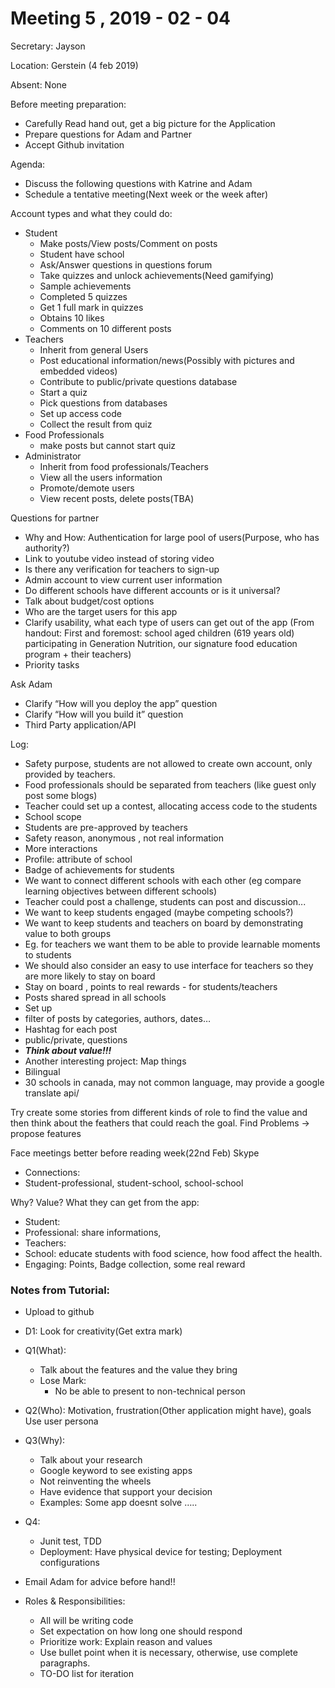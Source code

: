 # Meeting 5 , 2019 - 02 - 04

Secretary: Jayson

Location: Gerstein (4 feb 2019)

Absent: None

Before meeting preparation:
* Carefully Read hand out, get a big picture for the Application
* Prepare questions for Adam and Partner
* Accept Github invitation

Agenda:
* Discuss the following questions with Katrine and Adam
* Schedule a tentative meeting(Next week or the week after)

Account types and what they could do:
* Student 
    * Make posts/View posts/Comment on posts
    * Student have school
    * Ask/Answer questions in questions forum
    * Take quizzes and unlock achievements(Need gamifying)
    * Sample achievements
    * Completed 5 quizzes
    * Get 1 full mark in quizzes
    * Obtains 10 likes
    * Comments on 10 different posts
* Teachers
    * Inherit from general Users
    * Post educational information/news(Possibly with pictures and embedded videos)  
    * Contribute to public/private questions database
    * Start a quiz
    * Pick questions from databases
    * Set up access code
    * Collect the result from quiz
* Food Professionals
    * make posts but cannot start quiz
* Administrator
    * Inherit from food professionals/Teachers
    * View all the users information
    * Promote/demote users
    * View recent posts, delete posts(TBA)

Questions for partner
* Why and How: Authentication for large pool of users(Purpose, who has authority?)
* Link to youtube video instead of storing video
* Is there any verification for teachers to sign-up
* Admin account to view current user information
* Do different schools have different accounts or is it universal?
* Talk about budget/cost options
* Who are the target users for this app
* Clarify usability, what each type of users can get out of the app (From handout: First and foremost: school ­aged children (6­19 years old) participating in Generation Nutrition, our signature food education program + their teachers)
* Priority tasks

Ask Adam
* Clarify “How will you deploy the app” question
* Clarify “How will you build it” question
* Third Party application/API

Log:	
* Safety purpose, students are not allowed to create own account, only provided by teachers.
* Food professionals should be separated from teachers (like guest only post some blogs)
* Teacher could set up a contest, allocating access code to the students
* School scope
* Students are pre-approved by teachers
* Safety reason, anonymous , not real information
* More interactions
* Profile: attribute of school
* Badge of achievements for students
* We want to connect different schools with each other (eg compare learning objectives between different schools) 
* Teacher could post a challenge, students can post and discussion... 
* We want to keep students engaged (maybe competing schools?)
* We want to keep students and teachers on board by demonstrating value to both groups
* Eg. for teachers we want them to be able to provide learnable moments to students
* We should also consider an easy to use interface for teachers so they are more likely to stay on board
* Stay on board , points to real rewards - for students/teachers
* Posts shared spread in all schools
* Set up 
* filter of posts by categories, authors, dates…
* Hashtag for each post
* public/private, questions 
* ***Think about value!!!***
* Another interesting project: Map things
* Bilingual
* 30 schools in canada, may not common language, may provide a google translate api/

Try create some stories from different kinds of role to find the value and then think about the feathers that could reach the goal. Find Problems -> propose features

Face meetings better before reading week(22nd Feb)
Skype

* Connections:
* Student-professional, student-school, school-school
 
Why? Value? What they can get from the app: 
* Student: 
* Professional: share informations, 
* Teachers: 
* School: educate students with food science, how food affect the health.
* Engaging: Points, Badge collection, some real reward

### Notes from Tutorial:

* Upload to github
* D1: Look for creativity(Get extra mark)
* Q1(What):
    * Talk about the features and the value they bring
    * Lose Mark: 
        * No be able to present to non-technical person
* Q2(Who): 
Motivation, frustration(Other application might have), goals
Use user persona

* Q3(Why):
    * Talk about your research
    * Google keyword to see existing apps
    * Not reinventing the wheels
    * Have evidence that support your decision
    * Examples: Some app doesnt solve …..
* Q4:
    * Junit test, TDD
    * Deployment: Have physical device for testing; Deployment configurations
* Email Adam for advice before hand!!
* Roles & Responsibilities:
    * All will be writing code
    * Set expectation on how long one should respond
    * Prioritize work: Explain reason and values
    * Use bullet point when it is necessary, otherwise, use complete paragraphs.
    * TO-DO list for iteration
